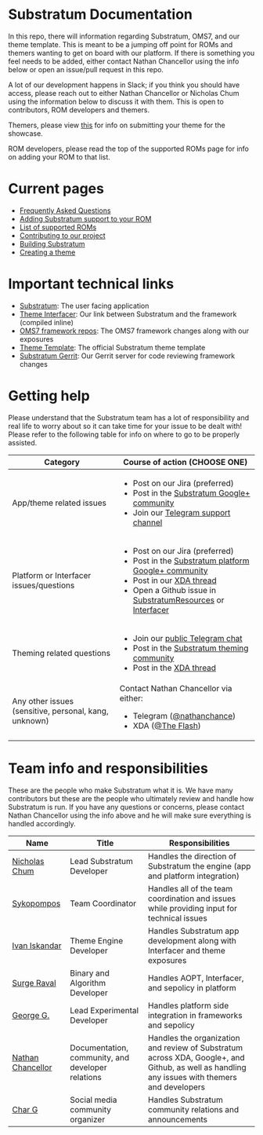 # Substratum Documentation

In this repo, there will information regarding Substratum, OMS7, and our theme
template. This is meant to be a jumping off point for ROMs and themers wanting
to get on board with our platform. If there is something you feel needs to be
added, either contact Nathan Chancellor using the info below or open an issue/pull
request in this repo.

A lot of our development happens in Slack; if you think you should have access, please
reach out to either Nathan Chancellor or Nicholas Chum using the information below to
discuss it with them. This is open to contributors, ROM developers and themers.

Themers, please view [this](https://github.com/substratum/database#substratum-database)
for info on submitting your theme for the showcase.

ROM developers, please read the top of the supported ROMs page for info on adding
your ROM to that list.

# Current pages

+ [Frequently Asked Questions](FAQ.md)
+ [Adding Substratum support to your ROM](AddingSupport.md)
+ [List of supported ROMs](SupportedROMs.md)
+ [Contributing to our project](Contributing.md)
+ [Building Substratum](BuildingSubstratum.md)
+ [Creating a theme](https://github.com/substratum/template/blob/kt-n/README.md)

# Important technical links

+ [Substratum](https://github.com/substratum/substratum): The user facing application
+ [Theme Interfacer](https://github.com/substratum/interfacer): Our link between Substratum and the framework (compiled inline)
+ [OMS7 framework repos](https://github.com/SubstratumResources): The OMS7 framework changes along with our exposures
+ [Theme Template](https://github.com/substratum/template): The official Substratum theme template
+ [Substratum Gerrit](https://substratum.review/): Our Gerrit server for code reviewing framework changes

# Getting help

Please understand that the Substratum team has a lot of responsibility and real
life to worry about so it can take time for your issue to be dealt with! Please
refer to the following table for info on where to go to be properly assisted.

| Category | Course of action (CHOOSE ONE)|
| -------- | --------------- |
| App/theme related issues | <ul><li>Post on our Jira (preferred)</li><li>Post in the [Substratum Google+ community](https://plus.google.com/communities/102261717366580091389)</li><li>Join our [Telegram support channel](https://t.me/SubstratumSupport)</li></ul> |
| Platform or Interfacer issues/questions | <ul><li>Post on our Jira (preferred)</li><li>Post in the [Substratum platform Google+ community](https://plus.google.com/communities/105732963804651618302)</li><li>Post in our [XDA thread](https://forum.xda-developers.com/apps/substratum/qa-issues-building-substratum-support-t3606400)</li><li>Open a Github issue in [SubstratumResources](https://github.com/SubstratumResources) or [Interfacer](https://github.com/substratum/interfacer)</li></ul> |
| Theming related questions | <ul><li>Join our [public Telegram chat](https://t.me/ThemingHelp)</li><li>Post in the [Substratum theming community](https://plus.google.com/communities/115836704077809559459)</li><li>Post in the [XDA thread](https://forum.xda-developers.com/apps/substratum/qa-questions-theming-t3585703)</li></ul> |
| Any other issues (sensitive, personal, kang, unknown) | Contact Nathan Chancellor via either:<ul><li>Telegram ([@nathanchance](https://t.me/nathanchance))</li><li>XDA ([@The Flash](https://forum.xda-developers.com/private.php?do=newpm&u=6842057))</li></ul> |

# Team info and responsibilities

These are the people who make Substratum what it is. We have many contributors
but these are the people who ultimately review and handle how Substratum is run.
If you have any questions or concerns, please contact Nathan Chancellor using the
info above and he will make sure everything is handled accordingly.

| Name | Title | Responsibilities |
| ---- | ----- | ---------------- |
| [Nicholas Chum](https://plus.google.com/116845249995235969561) | Lead Substratum Developer | Handles the direction of Substratum the engine (app and platform integration) |
| [Sykopompos](https://plus.google.com/118195502410326243266) | Team Coordinator | Handles all of the team coordination and issues while providing input for technical issues |
| [Ivan Iskandar](https://plus.google.com/113681459766686715137) | Theme Engine Developer | Handles Substratum app development along with Interfacer and theme exposures |
| [Surge Raval](https://plus.google.com/109273915986671208869) | Binary and Algorithm Developer | Handles AOPT, Interfacer, and sepolicy in platform |
| [George G.](https://plus.google.com/114816182446168298241) | Lead Experimental Developer | Handles platform side integration in frameworks and sepolicy |
| [Nathan Chancellor](https://plus.google.com/+NathanChancellor) | Documentation, community, and developer relations | Handles the organization and review of Substratum across XDA, Google+, and Github, as well as handling any issues with themers and developers  |
| [Char G](https://plus.google.com/111364450399560739239) | Social media community organizer | Handles Substratum community relations and announcements |
